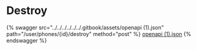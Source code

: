 # Destroy

{% swagger src="../../../../../../.gitbook/assets/openapi (1).json" path="/user/phones/{id}/destroy" method="post" %}
[openapi (1).json](<../../../../../../.gitbook/assets/openapi (1).json>)
{% endswagger %}
